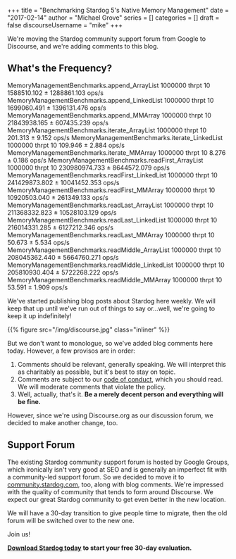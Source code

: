 +++
title = "Benchmarking Stardog 5's Native Memory Management"
date = "2017-02-14"
author = "Michael Grove"
series = []
categories = []
draft = false
discourseUsername = "mike"
+++

We're moving the Stardog community support forum from Google to Discourse, and
we're adding comments to this blog. <!--more-->

## What's the Frequency?

MemoryManagementBenchmarks.append_ArrayList       1000000  thrpt   10    1588510.102 ±  1288861.103  ops/s
MemoryManagementBenchmarks.append_LinkedList      1000000  thrpt   10    1699060.491 ±  1396131.476  ops/s
MemoryManagementBenchmarks.append_MMArray         1000000  thrpt   10   21843938.165 ±   607435.239  ops/s
MemoryManagementBenchmarks.iterate_ArrayList      1000000  thrpt   10        201.313 ±        9.152  ops/s
MemoryManagementBenchmarks.iterate_LinkedList     1000000  thrpt   10        109.946 ±        2.884  ops/s
MemoryManagementBenchmarks.iterate_MMArray        1000000  thrpt   10          8.276 ±        0.186  ops/s
MemoryManagementBenchmarks.readFirst_ArrayList    1000000  thrpt   10  230980974.733 ±  8644572.079  ops/s
MemoryManagementBenchmarks.readFirst_LinkedList   1000000  thrpt   10  241429873.802 ± 10041452.353  ops/s
MemoryManagementBenchmarks.readFirst_MMArray      1000000  thrpt   10   10920503.040 ±   261349.133  ops/s
MemoryManagementBenchmarks.readLast_ArrayList     1000000  thrpt   10  211368332.823 ± 10528103.129  ops/s
MemoryManagementBenchmarks.readLast_LinkedList    1000000  thrpt   10  216014331.285 ±  6127212.346  ops/s
MemoryManagementBenchmarks.readLast_MMArray       1000000  thrpt   10         50.673 ±        5.534  ops/s
MemoryManagementBenchmarks.readMiddle_ArrayList   1000000  thrpt   10  208045362.440 ±  5664760.271  ops/s
MemoryManagementBenchmarks.readMiddle_LinkedList  1000000  thrpt   10  205810930.404 ±  5722268.222  ops/s
MemoryManagementBenchmarks.readMiddle_MMArray     1000000  thrpt   10         53.591 ±        1.909  ops/s

We've started publishing blog posts about Stardog here weekly. We will keep that
up until we've run out of things to say or...well, we're going to keep it up
indefinitely!

{{% figure src="/img/discourse.jpg" class="inliner" %}}

But we don't want to monologue, so we've added blog comments here today.
However, a few provisos are in order:

1. Comments should be relevant, generally speaking. We will interpret this as
   charitably as possible, but it's best to stay on topic.
1. Comments are subject to
   our [code of conduct](https://community.stardog.com/t/stardog-community-code-of-conduct/27),
   which you should read. We will moderate comments that violate the policy.
1. Well, actually, that's it. **Be a merely decent person and everything will be fine.**

However, since we're using Discourse.org as our discussion forum, we decided to
make another change, too.

## Support Forum

The existing Stardog community support forum is hosted by Google Groups, which
ironically isn't very good at SEO and is generally an imperfect fit with a
community-led support forum. So we decided to move it
to [community.stardog.com](https://community.stardog.com/), too, along with blog
comments. We're impressed with the quality of community that tends to form
around Discourse. We expect our great Stardog community to get even better in
the new location.

We will have a 30-day transition to give people time to migrate, then the old
forum will be switched over to the new one.

Join us!

**[Download Stardog today](http://stardog.com/) to start your free 30-day
evaluation.**
